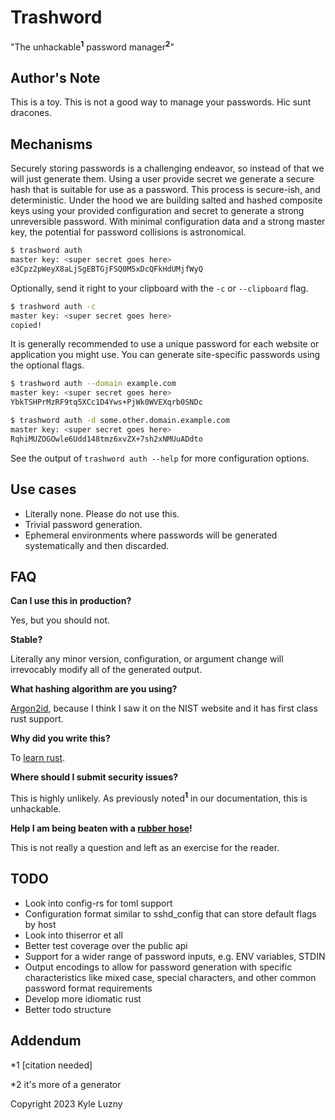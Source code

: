 # Trashword

 "The unhackable<sup>**1**</sup> password manager<sup>**2**</sup>"

## Author's Note

This is a toy. This is not a good way to manage your passwords. Hic sunt dracones.

## Mechanisms

Securely storing passwords is a challenging endeavor, so instead of that we will just generate them. Using a user provide secret we generate a secure hash that is suitable for use as a password. This process is secure-ish, and deterministic. Under the hood we are building salted and hashed composite keys using your provided configuration and secret to generate a strong unreversible password. With minimal configuration data and a strong master key, the potential for password collisions is astronomical.

```bash
$ trashword auth
master key: <super secret goes here>
e3Cpz2pWeyX8aLjSgEBTGjFSQ0M5xDcQFkHdUMjfWyQ
```

Optionally, send it right to your clipboard with the `-c` or `--clipboard` flag.

```bash
$ trashword auth -c
master key: <super secret goes here>
copied!
```

It is generally recommended to use a unique password for each website or application you might use. You can generate site-specific passwords using the optional flags.

```bash
$ trashword auth --domain example.com
master key: <super secret goes here>
YbkTSHPrMzRF9tq5XCc1D4Yws+PjWk0WVEXqrb0SNDc
```

```bash
$ trashword auth -d some.other.domain.example.com
master key: <super secret goes here>
RqhiMUZOGOwle6Udd148tmz6xvZX+7sh2xNMUuADdto
```

See the output of `trashword auth --help` for more configuration options.

## Use cases

* Literally none. Please do not use this.
* Trivial password generation.
* Ephemeral environments where passwords will be generated systematically and then discarded.

## FAQ

**Can I use this in production?**

Yes, but you should not.

**Stable?**

Literally any minor version, configuration, or argument change will irrevocably modify all of the generated output.

**What hashing algorithm are you using?**

[Argon2id](https://docs.rs/argon2/latest/argon2/), because I think I saw it on the NIST website and it has first class rust support.

**Why did you write this?**

To [learn rust](https://www.rust-lang.org/learn).

**Where should I submit security issues?**

This is highly unlikely. As previously noted<sup>**1**</sup> in our documentation, this is unhackable.

**Help I am being beaten with a [rubber hose](https://en.wikipedia.org/wiki/Rubber-hose_cryptanalysis)!**

This is not really a question and left as an exercise for the reader.

## TODO

* Look into config-rs for toml support
* Configuration format similar to sshd_config that can store default flags by host
* Look into thiserror et all
* Better test coverage over the public api
* Support for a wider range of password inputs, e.g. ENV variables, STDIN
* Output encodings to allow for password generation with specific characteristics like mixed case, special characters, and other common password format requirements
* Develop more idiomatic rust
* Better todo structure

## Addendum

 \*1 [citation needed]

 \*2 it's more of a generator

Copyright 2023 Kyle Luzny
